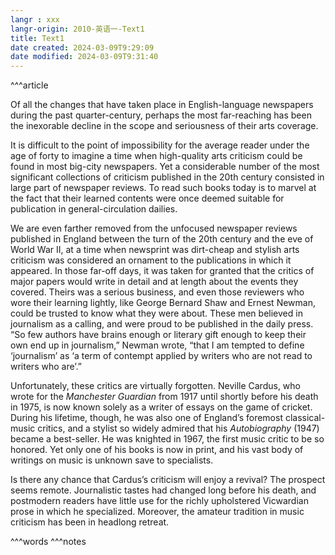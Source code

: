 ```yaml
---
langr : xxx
langr-origin: 2010-英语一-Text1
title: Text1
date created: 2024-03-09T9:29:09
date modified: 2024-03-09T9:31:40
---
```


^^^article

Of all the changes that have taken place in English-language newspapers during the past quarter-century, perhaps the most far-reaching has been the inexorable decline in the scope and seriousness of their arts coverage.

It is difficult to the point of impossibility for the average reader under the age of forty to imagine a time when high-quality arts criticism could be found in most big-city newspapers. Yet a considerable number of the most significant collections of criticism published in the 20th century consisted in large part of newspaper reviews. To read such books today is to marvel at the fact that their learned contents were once deemed suitable for publication in general-circulation dailies.

We are even farther removed from the unfocused newspaper reviews published in England between the turn of the 20th century and the eve of World War II, at a time when newsprint was dirt-cheap and stylish arts criticism was considered an ornament to the publications in which it appeared. In those far-off days, it was taken for granted that the critics of major papers would write in detail and at length about the events they covered. Theirs was a serious business, and even those reviewers who wore their learning lightly, like George Bernard Shaw and Ernest Newman, could be trusted to know what they were about. These men believed in journalism as a calling, and were proud to be published in the daily press. “So few authors have brains enough or literary gift enough to keep their own end up in journalism,” Newman wrote, “that I am tempted to define ‘journalism’ as ‘a term of contempt applied by writers who are not read to writers who are’.”

Unfortunately, these critics are virtually forgotten. Neville Cardus, who wrote for the _Manchester Guardian_ from 1917 until shortly before his death in 1975, is now known solely as a writer of essays on the game of cricket. During his lifetime, though, he was also one of England’s foremost classical-music critics, and a stylist so widely admired that his _Autobiography_ (1947) became a best-seller. He was knighted in 1967, the first music critic to be so honored. Yet only one of his books is now in print, and his vast body of writings on music is unknown save to specialists.

Is there any chance that Cardus’s criticism will enjoy a revival? The prospect seems remote. Journalistic tastes had changed long before his death, and postmodern readers have little use for the richly upholstered Vicwardian prose in which he specialized. Moreover, the amateur tradition in music criticism has been in headlong retreat.




^^^words
^^^notes
